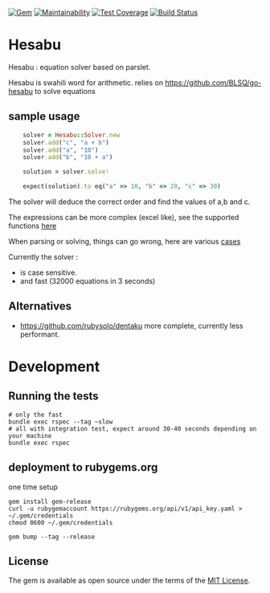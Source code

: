 [![Gem](https://img.shields.io/gem/v/hesabu.svg)](https://rubygems.org/gems/hesabu)
[![Maintainability](https://api.codeclimate.com/v1/badges/f2643a76ea031525ed1f/maintainability)](https://codeclimate.com/github/BLSQ/hesabu/maintainability)
[![Test Coverage](https://api.codeclimate.com/v1/badges/f2643a76ea031525ed1f/test_coverage)](https://codeclimate.com/github/BLSQ/hesabu/test_coverage)
[![Build Status](https://travis-ci.org/BLSQ/hesabu.svg?branch=master)](https://travis-ci.org/BLSQ/hesabu)

# Hesabu

Hesabu : equation solver based on parslet.

Hesabu is swahili word for arithmetic.
relies on https://github.com/BLSQ/go-hesabu to solve equations

## sample usage
```ruby
    solver = Hesabu::Solver.new
    solver.add("c", "a + b")
    solver.add("a", "10")
    solver.add("b", "10 + a")

    solution = solver.solve!

    expect(solution).to eq("a" => 10, "b" => 20, "c" => 30)
```

The solver will deduce the correct order and find the values of a,b and c.

The expressions can be more complex (excel like), see the supported functions [here](https://github.com/BLSQ/hesabu/blob/master/spec/lib/hesabu/various_expressions_spec.rb#L12)

When parsing or solving, things can go wrong, here are various [cases](https://github.com/BLSQ/hesabu/blob/master/spec/lib/hesabu/errors_spec.rb)

Currently the solver : 
 - is case sensitive.
 - and fast (32000 equations in 3 seconds)

## Alternatives

* https://github.com/rubysolo/dentaku more complete, currently less performant.

# Development

## Running the tests

```
# only the fast
bundle exec rspec --tag ~slow
# all with integration test, expect around 30-40 seconds depending on your machine
bundle exec rspec
```

## deployment to rubygems.org

one time setup

```
gem install gem-release
curl -u rubygemaccount https://rubygems.org/api/v1/api_key.yaml > ~/.gem/credentials
chmod 0600 ~/.gem/credentials

```


```
gem bump --tag --release
```


## License

The gem is available as open source under the terms of the [MIT License](https://opensource.org/licenses/MIT).
